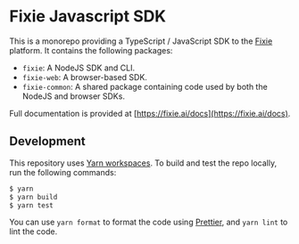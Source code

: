 # Fixie Javascript SDK

This is a monorepo providing a TypeScript / JavaScript SDK to the
[Fixie](https://fixie.ai) platform. It contains the following packages:

* `fixie`: A NodeJS SDK and CLI.
* `fixie-web`: A browser-based SDK.
* `fixie-common`: A shared package containing code used by both the
  NodeJS and browser SDKs.

Full documentation is provided at [https://fixie.ai/docs](https://fixie.ai/docs).

## Development

This repository uses [Yarn workspaces](https://classic.yarnpkg.com/en/docs/workspaces/). To build and test the repo locally, run the following
commands:

```bash
$ yarn
$ yarn build
$ yarn test
```

You can use `yarn format` to format the code using [Prettier](https://prettier.io/), and `yarn lint` to lint the code.
